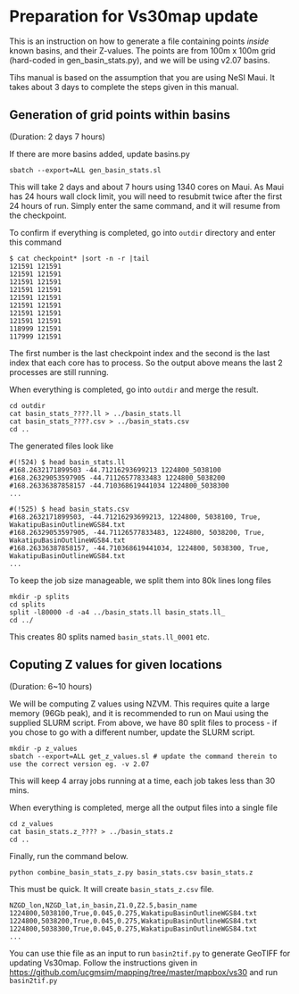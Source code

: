 # Preparation for Vs30map update

This is an instruction on how to generate a file containing points *inside* known basins, and their Z-values.
The points are from 100m x 100m grid (hard-coded in gen_basin_stats.py), and we will be using v2.07 basins.

Tihs manual is based on the assumption that you are using NeSI Maui.
It takes about 3 days to complete the steps given in this manual.



## Generation of grid points within basins

(Duration: 2 days 7 hours)

If there are more basins added, update basins.py

```
sbatch --export=ALL gen_basin_stats.sl
```
This will take 2 days and about 7 hours using 1340 cores on Maui. As Maui has 24 hours wall clock limit, you will need to resubmit twice after the first 24 hours of run.
Simply enter the same command, and it will resume from the checkpoint.

To confirm if everything is completed, go into `outdir` directory and enter this command

```
$ cat checkpoint* |sort -n -r |tail
121591 121591
121591 121591
121591 121591
121591 121591
121591 121591
121591 121591
121591 121591
121591 121591
118999 121591
117999 121591
```
The first number is the last checkpoint index and the second is the last index that each core has to process. So the output above means the last 2 processes are still running.

When everything is completed, go into `outdir` and merge the result.
```
cd outdir
cat basin_stats_????.ll > ../basin_stats.ll
cat basin_stats_????.csv > ../basin_stats.csv
cd ..
```

The generated files look like

```
#(!524) $ head basin_stats.ll
#168.2632171899503 -44.71216293699213 1224800_5038100
#168.26329053597905 -44.71126577833483 1224800_5038200
#168.26336387858157 -44.710368619441034 1224800_5038300
...
```
```
#(!525) $ head basin_stats.csv
#168.2632171899503, -44.71216293699213, 1224800, 5038100, True, WakatipuBasinOutlineWGS84.txt
#168.26329053597905, -44.71126577833483, 1224800, 5038200, True, WakatipuBasinOutlineWGS84.txt
#168.26336387858157, -44.710368619441034, 1224800, 5038300, True, WakatipuBasinOutlineWGS84.txt
...
```

To keep the job size manageable, we split them into 80k lines long files

```
mkdir -p splits
cd splits
split -l80000 -d -a4 ../basin_stats.ll basin_stats.ll_
cd ../
```

This creates 80 splits named `basin_stats.ll_0001` etc.

## Coputing Z values for given locations

(Duration: 6~10 hours)

We will be computing Z values using NZVM. This requires quite a large memory (96Gb peak), and it is recommended to run on Maui using the supplied SLURM script.
From above, we have 80 split files to process - if you chose to go with a different number, update the SLURM script.

```
mkdir -p z_values
sbatch --export=ALL get_z_values.sl # update the command therein to use the correct version eg. -v 2.07
```

This will keep 4 array jobs running at a time, each job takes less than 30 mins.

When everything is completed, merge all the output files into a single file
```
cd z_values
cat basin_stats.z_???? > ../basin_stats.z
cd ..
```

Finally, run the command below.

```
python combine_basin_stats_z.py basin_stats.csv basin_stats.z
```

This must be quick. It will create `basin_stats_z.csv` file.

```
NZGD_lon,NZGD_lat,in_basin,Z1.0,Z2.5,basin_name
1224800,5038100,True,0.045,0.275,WakatipuBasinOutlineWGS84.txt
1224800,5038200,True,0.045,0.275,WakatipuBasinOutlineWGS84.txt
1224800,5038300,True,0.045,0.275,WakatipuBasinOutlineWGS84.txt
...
```

You can use thie file as an input to run `basin2tif.py` to generate GeoTIFF for updating Vs30map. 
Follow the instructions given in https://github.com/ucgmsim/mapping/tree/master/mapbox/vs30 and run `basin2tif.py`
